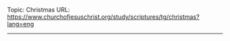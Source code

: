 Topic: Christmas
URL: https://www.churchofjesuschrist.org/study/scriptures/tg/christmas?lang=eng

---

